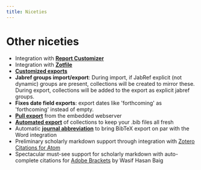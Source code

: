 ```yaml
---
title: Niceties
---
```

# Other niceties

* Integration with **[Report Customizer](citation-keys.html)**
* Integration with **[Zotfile](citation-keys.html)**
* **[Customized exports](customized-exports.html)**
* **Jabref groups import/export**: During import, if JabRef explicit (not dynamic) groups are present, collections will
  be created to mirror these. During export, collections will be added to the export as explicit jabref groups.
* **Fixes date field exports**: export dates like 'forthcoming' as 'forthcoming' instead of empty.
* **[Pull export](pull-export.html)** from the embedded webserver
* **[Automated export](pull-export.html)** of collections to keep your .bib files all fresh
* Automatic **[journal abbreviation](citation-keys.html)** to bring BibTeX export on par with the Word integration
* Preliminary scholarly markdown support through integration with [Zotero Citations for Atom](https://atom.io/packages/zotero-citations)
* Spectacular must-see support for scholarly markdown with auto-complete citations for [Adobe Brackets](https://github.com/baig/brackets-zotero) by Wasif Hasan Baig
